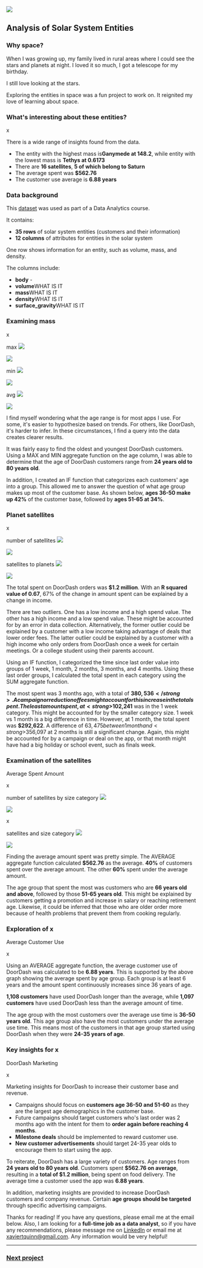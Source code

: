 <img src="images/solar system.png?raw=true"/>

## Analysis of Solar System Entities

### Why space?

When I was growing up, my family lived in rural areas where I could see the stars and planets at night. I loved it so much, I got a telescope for my birthday.

I still love looking at the stars. 

Exploring the entities in space was a fun project to work on. It reignited my love of learning about space.

### What's interesting about these entities?

x



There is a wide range of insights found from the data.

<ul>
  <li>The entity with the highest mass is<strong>Ganymede at 148.2</strong>, while entity with the lowest mass is <strong>Tethys at 0.6173</strong></li>
  <li>There are <strong>16 satellites</strong>, <strong>5 of which belong to Saturn</strong></li>
  
  <li>The average spent was <strong>$562.76</strong></li>
  
  <li>The customer use average is <strong>6.88 years</strong></li>
</ul> 

### Data background

This [dataset](http://en.wikipedia.org/wiki/List_of_Solar_System_objects_by_size) was used as part of a Data Analytics course. 

It contains:
<ul>
  <li><strong>35 rows</strong> of solar system entities (customers and their information)</li>
  <li><strong>12 columns</strong> of attributes for entities in the solar system</li>
</ul>

One row shows information for an entity, such as volume, mass, and density.

The columns include:
<ul>
  <li><strong>body</strong> - </li>
  <li><strong>volume</strong>WHAT IS IT</li>
  <li><strong>mass</strong>WHAT IS IT</li>
  <li><strong>density</strong>WHAT IS IT</li>
  <li><strong>surface_gravity</strong>WHAT IS IT</li>
</ul>

### Examining mass

x

max
<img src="images/carbon 1 ss.png?raw=true"/>

<img src="images/1 ss.png?raw=true"/>

min
<img src="images/carbon 2 ss.png?raw=true"/>

<img src="images/2 ss.png?raw=true"/>

avg
<img src="images/carbon 3 ss.png?raw=true"/>

<img src="images/3 ss.png?raw=true"/>




I find myself wondering what the age range is for most apps I use. For some, it's easier to hypothesize based on trends. For others, like DoorDash, it's harder to infer. In these circumstances, I find a query into the data creates clearer results.

It was fairly easy to find the oldest and youngest DoorDash customers. Using a MAX and MIN aggregate function on the age column, I was able to determine that the age of DoorDash customers range from <strong>24 years old to 80 years old</strong>. 


In addition, I created an IF function that categorizes each customers' age into a group. This allowed me to answer the question of what age group makes up most of the customer base. As shown below, <strong>ages 36-50 make up 42%</strong> of the customer base, followed by <strong>ages 51-65 at 34%</strong>.

### Planet satellites

x

number of satellites
<img src="images/carbon 5 ss.png?raw=true"/>

<img src="images/5 ss.png?raw=true"/>

satellites to planets
<img src="images/carbon 7 ss.png?raw=true"/>

<img src="images/7 ss.png?raw=true"/>



The total spent on DoorDash orders was <strong>$1.2 million</strong>. With an <strong>R squared value of 0.67</strong>, 67% of the change in amount spent can be explained by a change in income.

There are two outliers. One has a low income and a high spend value. The other has a high income and a low spend value. These might be accounted for by an error in data collection. Alternatively, the former outlier could be explained by a customer with a low income taking advantage of deals that lower order fees. The latter outlier could be explained by a customer with a high income who only orders from DoorDash once a week for certain meetings. Or a college student using their parents account.


Using an IF function, I categorized the time since last order value into groups of 1 week, 1 month, 2 months, 3 months, and 4 months. Using these last order groups, I calculated the total spent in each category using the SUM aggregate function. 


The most spent was 3 months ago, with a total of <strong>$380,536</strong>. A campaign or reduction of fees might account for this increase in the total spent. The least amount spent, at <strong>$102,241</strong> was in the 1 week category. This might be accounted for by the smaller category size. 1 week vs 1 month is a big difference in time. However, at 1 month, the total spent was <strong>$292,622</strong>. A difference of $63,475 between 1 month and <strong>$356,097</strong> at 2 months is still a significant change. Again, this might be accounted for by a campaign or deal on the app, or that month might have had a big holiday or school event, such as finals week.

### Examination of the satellites
Average Spent Amount

x

number of satellites by size category
<img src="images/carbon 12 ss.png?raw=true"/>

<img src="images/12 ss.png?raw=true"/>

x

satellites and size category
<img src="images/carbon 13 ss.png?raw=true"/>

<img src="images/13 ss.png?raw=true"/>



Finding the average amount spent was pretty simple. The AVERAGE aggregate function calculated <strong>$562.76</strong> as the average. <strong>40%</strong> of customers spent over the average amount. The other <strong>60%</strong> spent under the average amount. 


The age group that spent the most was customers who are <strong>66 years old and above</strong>, followed by those <strong>51-65 years old</strong>. This might be explained by customers getting a promotion and increase in salary or reaching retirement age. Likewise, it could be inferred that those who are older order more because of health problems that prevent them from cooking regularly.


### Exploration of x
Average Customer Use

x

Using an AVERAGE aggregate function, the average customer use of DoorDash was calculated to be <strong>6.88 years</strong>. This is supported by the above graph showing the average spent by age group. Each group is at least 6 years and the amount spent continuously increases since 36 years of age. 

<strong>1,108 customers</strong> have used DoorDash longer than the average, while <strong>1,097 customers</strong> have used DoorDash less than the average amount of time. 


The age group with the most customers over the average use time is <strong>36-50 years old</strong>. This age group also have the most customers under the average use time. This means most of the customers in that age group started using DoorDash when they were <strong>24-35 years of age</strong>.


### Key insights for x
DoorDash Marketing

x

Marketing insights for DoorDash to increase their customer base and revenue.

<ul>
  <li>Campaigns should focus on <strong>customers age 36-50 and 51-60</strong> as they are the largest age demographics in the customer base.</li>
  <li>Future campaigns should target customers who's last order was 2 months ago with the intent for them to <strong>order again before reaching 4 months</strong>.</li>
  <li><strong>Milestone deals</strong> should be implemented to reward customer use.</li>
  <li><strong>New customer advertisements</strong> should target 24-35 year olds to encourage them to start using the app.</li>
</ul>

To reiterate, DoorDash has a large variety of customers. Age ranges from <strong>24 years old to 80 years old</strong>. Customers spent <strong>$562.76 on average</strong>, resulting in a <strong>total of $1.2 million</strong>, being spent on food delivery. The average time a customer used the app was <strong>6.88 years</strong>.

In addition, marketing insights are provided to increase DoorDash customers and company revenue. Certain <strong>age groups should be targeted</strong> through specific advertising campaigns.

Thanks for reading! If you have any questions, please email me at the email below. Also, I am looking for a <strong>full-time job as a data analyst</strong>, so if you have any recommendations, please message me on [LinkedIn](https://www.linkedin.com/in/xaviertquinn/) or email me at xaviertquinn@gmail.com. Any information would be very helpful!

---

### [Next project](/)
